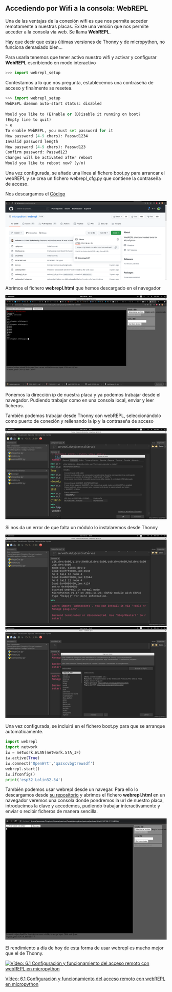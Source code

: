 ## Accediendo por Wifi a la consola: WebREPL

Una de las ventajas de la conexión wifi es que nos permite acceder remotamente a nuestras placas. Existe una versión que nos permite acceder a la consola vía web. Se llama **WebREPL**.

Hay que decir que estas últimas versiones de Thonny y de micropython, no funciona demasiado bien...

Para usarla tenemos que tener activo nuestro wifi y activar y configurar **WebREPL** escribiendo en modo interactivo

```python
>>> import webrepl_setup
```

Contestamos a lo que nos pregunta, establecemos una contraseña de acceso y finalmente se resetea.

```python
>>> import webrepl_setup
WebREPL daemon auto-start status: disabled

Would you like to (E)nable or (D)isable it running on boot?
(Empty line to quit)
> e
To enable WebREPL, you must set password for it
New password (4-9 chars): Passwd1234
Invalid password length
New password (4-9 chars): Passwd123
Confirm password: Passwd123
Changes will be activated after reboot
Would you like to reboot now? (y/n) 
```

Una vez configurada, se añade una línea al fichero boot.py para arrancar el webREPL y se crea un fichero webrepl_cfg.py que contiene la contraseña de acceso.



Nos descargamos el [Código](https://github.com/micropython/webrepl)

![](./images/webrpel_source.png)

Abrimos el fichero __webrepl.html__ que hemos descargado en el navegador

![](./images/webrpel_using.png)

Ponemos la dirección ip de nuestra placa y ya podemos trabajar desde el navegador. Pudiendo trabajar como en una consola local, enviar y leer ficheros.

También podemos trabajar desde Thonny con webREPL, seleccionándolo como puerto de conexión y rellenando la ip y la contraseña de acceso

![](./images/thonny_connect_weprpel.png)

Si nos da un error de que falta un módulo lo instalaremos desde Thonny

![](./images/thonny_weprple.png)
![](./images/thonny_Install_module.png)


Una vez configurada, se incluirá en el fichero boot.py para que se arranque automáticamente.


```python
import webrepl
import network
iw = network.WLAN(network.STA_IF)
iw.active(True)
iw.connect('OpenWrt','qazxcvbgtrewsdf')
webrepl.start()
iw.ifconfig()
print('esp32 Lolin32.34')
```

También podemos usar webrepl desde un navegar. Para ello lo descargamos desde [su repositorio](https://github.com/micropython/webrepl) y abrimos el fichero __webrepl.html__ en un navegador veremos una consola donde pondremos la url de nuestro placa, introducimos la clave y accedemos, pudiendo trabajar interactivamente y enviar o recibir ficheros de manera sencilla.

![](./images/webrepl_web.png)

El rendimiento a día de hoy de esta forma de usar webrepl es mucho mejor que el de Thonny.

[![Vídeo: 6.1 Configuración y funcionamiento del acceso remoto con webREPL en micropython](https://img.youtube.com/vi/7PugdHU9XeE/0.jpg)](https://drive.google.com/file/d/14PRBpt1AS_YXc0UHx2tcG2b4n0RDEHor/view?usp=sharing)

[Vídeo: 6.1 Configuración y funcionamiento del acceso remoto con webREPL en micropython](https://drive.google.com/file/d/14PRBpt1AS_YXc0UHx2tcG2b4n0RDEHor/view?usp=sharing)
